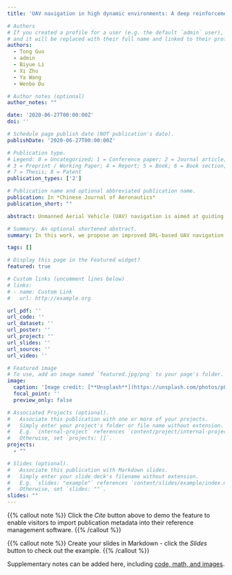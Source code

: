 ```yaml
---
title: 'UAV navigation in high dynamic environments: A deep reinforcement learning approach'

# Authors
# If you created a profile for a user (e.g. the default `admin` user), write the username (folder name) here
# and it will be replaced with their full name and linked to their profile.
authors:
  - Tong Guo
  - admin
  - Biyue Li
  - Xi Zhu
  - Ya Wang
  - Wenbo Du

# Author notes (optional)
author_notes: ""

date: '2020-06-27T00:00:00Z'
doi: ''

# Schedule page publish date (NOT publication's date).
publishDate: '2020-06-27T00:00:00Z'

# Publication type.
# Legend: 0 = Uncategorized; 1 = Conference paper; 2 = Journal article;
# 3 = Preprint / Working Paper; 4 = Report; 5 = Book; 6 = Book section;
# 7 = Thesis; 8 = Patent
publication_types: ['2']

# Publication name and optional abbreviated publication name.
publication: In *Chinese Journal of Aeronautics*
publication_short: ""

abstract: Unmanned Aerial Vehicle (UAV) navigation is aimed at guiding a UAV to the desired destinations along a collision-free and efficient path without human interventions, and it plays a crucial role in autonomous missions in harsh environments. The recently emerging Deep Reinforcement Learning (DRL) methods have shown promise for addressing the UAV navigation problem, but most of these methods cannot converge due to the massive amounts of interactive data when a UAV is navigating in high dynamic environments, where there are numerous obstacles moving fast. In this work, we propose an improved DRL-based method to tackle these fundamental limitations. To be specific, we develop a distributed DRL framework to decompose the UAV navigation task into two simpler sub-tasks, each of which is solved through the designed Long Short-Term Memory (LSTM) based DRL network by using only part of the interactive data. Furthermore, a clipped DRL loss function is proposed to closely stack the two sub-solutions into one integral for the UAV navigation problem. Extensive simulation results are provided to corroborate the superiority of the proposed method in terms of the convergence and effectiveness compared with those of the state-of-the-art DRL methods.

# Summary. An optional shortened abstract.
summary: In this work, we propose an improved DRL-based UAV navigation method to tackle the problem of convergencen when a UAV is navigating in high dynamic environments.

tags: []

# Display this page in the Featured widget?
featured: true

# Custom links (uncomment lines below)
# links:
# - name: Custom Link
#   url: http://example.org

url_pdf: ''
url_code: ''
url_dataset: ''
url_poster: ''
url_project: ''
url_slides: ''
url_source: ''
url_video: ''

# Featured image
# To use, add an image named `featured.jpg/png` to your page's folder.
image:
  caption: 'Image credit: [**Unsplash**](https://unsplash.com/photos/pLCdAaMFLTE)'
  focal_point: ''
  preview_only: false

# Associated Projects (optional).
#   Associate this publication with one or more of your projects.
#   Simply enter your project's folder or file name without extension.
#   E.g. `internal-project` references `content/project/internal-project/index.md`.
#   Otherwise, set `projects: []`.
projects:
  - ""

# Slides (optional).
#   Associate this publication with Markdown slides.
#   Simply enter your slide deck's filename without extension.
#   E.g. `slides: "example"` references `content/slides/example/index.md`.
#   Otherwise, set `slides: ""`.
slides: ""
---
```


{{% callout note %}}
Click the _Cite_ button above to demo the feature to enable visitors to import publication metadata into their reference management software.
{{% /callout %}}

{{% callout note %}}
Create your slides in Markdown - click the _Slides_ button to check out the example.
{{% /callout %}}

Supplementary notes can be added here, including [code, math, and images](https://wowchemy.com/docs/writing-markdown-latex/).
